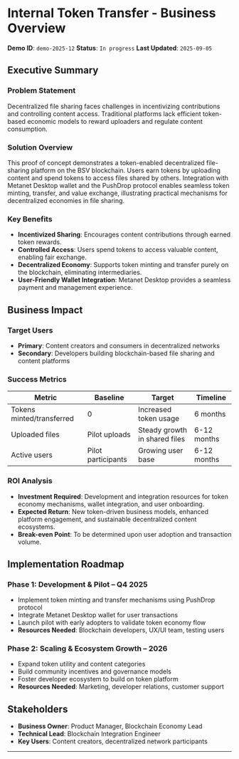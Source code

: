 # Internal Token Transfer - Business Overview

**Demo ID**: `demo-2025-12`
**Status**: `In progress`
**Last Updated**: `2025-09-05`

## Executive Summary

### Problem Statement
Decentralized file sharing faces challenges in incentivizing contributions and controlling content access. Traditional platforms lack efficient token-based economic models to reward uploaders and regulate content consumption.

### Solution Overview
This proof of concept demonstrates a token-enabled decentralized file-sharing platform on the BSV blockchain. Users earn tokens by uploading content and spend tokens to access files shared by others. Integration with Metanet Desktop wallet and the PushDrop protocol enables seamless token minting, transfer, and value exchange, illustrating practical mechanisms for decentralized economies in file sharing.

### Key Benefits
- **Incentivized Sharing**: Encourages content contributions through earned token rewards.
- **Controlled Access**: Users spend tokens to access valuable content, enabling fair exchange.
- **Decentralized Economy**: Supports token minting and transfer purely on the blockchain, eliminating intermediaries.
- **User-Friendly Wallet Integration**: Metanet Desktop provides a seamless payment and management experience.

## Business Impact

### Target Users
- **Primary**: Content creators and consumers in decentralized networks
- **Secondary**: Developers building blockchain-based file sharing and content platforms

### Success Metrics
| Metric                      | Baseline                | Target                         | Timeline          |
|-----------------------------|-------------------------|--------------------------------|-------------------|
| Tokens minted/transferred   | 0                       | Increased token usage           | 6 months          |
| Uploaded files              | Pilot uploads           | Steady growth in shared files  | 6-12 months       |
| Active users               | Pilot participants      | Growing user base               | 6-12 months       |

### ROI Analysis
- **Investment Required**: Development and integration resources for token economy mechanisms, wallet integration, and user onboarding.
- **Expected Return**: New token-driven business models, enhanced platform engagement, and sustainable decentralized content ecosystems.
- **Break-even Point**: To be determined upon user adoption and transaction volume.

## Implementation Roadmap

### Phase 1: Development & Pilot – Q4 2025
- Implement token minting and transfer mechanisms using PushDrop protocol
- Integrate Metanet Desktop wallet for user transactions
- Launch pilot with early adopters to validate token economy flow
- **Resources Needed**: Blockchain developers, UX/UI team, testing users

### Phase 2: Scaling & Ecosystem Growth – 2026
- Expand token utility and content categories
- Build community incentives and governance models
- Foster developer ecosystem to build on token platform
- **Resources Needed**: Marketing, developer relations, customer support

## Stakeholders

- **Business Owner**: Product Manager, Blockchain Economy Lead
- **Technical Lead**: Blockchain Integration Engineer
- **Key Users**: Content creators, decentralized network participants

---
